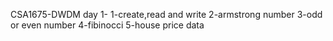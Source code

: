 CSA1675-DWDM
day 1-
  1-create,read and write
  2-armstrong number
  3-odd or even number
  4-fibinocci
  5-house price data
